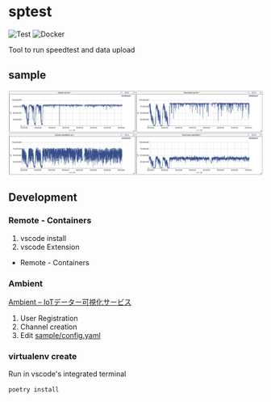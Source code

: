 # sptest

![Test](https://github.com/faruryo/sptest/workflows/Test/badge.svg)
![Docker](https://github.com/faruryo/sptest/workflows/Docker/badge.svg)

Tool to run speedtest and data upload

## sample

![](docs/images/ambient-sample.png)

## Development

### Remote - Containers

1. vscode install
1. vscode Extension
  - Remote - Containers

### Ambient

[Ambient – IoTデーター可視化サービス](https://ambidata.io/)

1. User Registration
1. Channel creation
1. Edit [sample/config.yaml](sample/config.yaml)

### virtualenv create

Run in vscode's integrated terminal

```
poetry install
```
